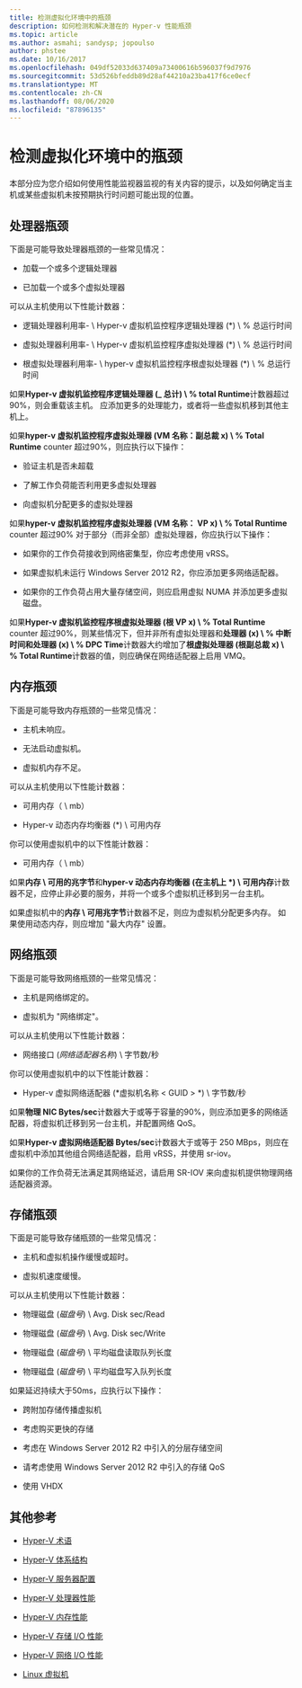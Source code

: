 ```yaml
---
title: 检测虚拟化环境中的瓶颈
description: 如何检测和解决潜在的 Hyper-v 性能瓶颈
ms.topic: article
ms.author: asmahi; sandysp; jopoulso
author: phstee
ms.date: 10/16/2017
ms.openlocfilehash: 049df52033d637409a73400616b596037f9d7976
ms.sourcegitcommit: 53d526bfeddb89d28af44210a23ba417f6ce0ecf
ms.translationtype: MT
ms.contentlocale: zh-CN
ms.lasthandoff: 08/06/2020
ms.locfileid: "87896135"
---
```

# <a name="detecting-bottlenecks-in-a-virtualized-environment"></a>检测虚拟化环境中的瓶颈

本部分应为您介绍如何使用性能监视器监视的有关内容的提示，以及如何确定当主机或某些虚拟机未按预期执行时问题可能出现的位置。

## <a name="processor-bottlenecks"></a>处理器瓶颈

下面是可能导致处理器瓶颈的一些常见情况：

-   加载一个或多个逻辑处理器

-   已加载一个或多个虚拟处理器

可以从主机使用以下性能计数器：

-   逻辑处理器利用率- \\ Hyper-v 虚拟机监控程序逻辑处理器 (\*) \\ % 总运行时间

-   虚拟处理器利用率- \\ Hyper-v 虚拟机监控程序虚拟处理器 (\*) \\ % 总运行时间

-   根虚拟处理器利用率- \\ hyper-v 虚拟机监控程序根虚拟处理器 (\*) \\ % 总运行时间

如果**Hyper-v 虚拟机监控程序逻辑处理器 (\_ 总计) \\ % total Runtime**计数器超过90%，则会重载该主机。 应添加更多的处理能力，或者将一些虚拟机移到其他主机上。

如果**hyper-v 虚拟机监控程序虚拟处理器 (VM 名称：副总裁 x) \\ % Total Runtime** counter 超过90%，则应执行以下操作：

-   验证主机是否未超载

-   了解工作负荷能否利用更多虚拟处理器

-   向虚拟机分配更多的虚拟处理器

如果**hyper-v 虚拟机监控程序虚拟处理器 (VM 名称： VP x) \\ % Total Runtime** counter 超过90% 对于部分（而非全部）虚拟处理器，你应执行以下操作：

-   如果你的工作负荷接收到网络密集型，你应考虑使用 vRSS。

-   如果虚拟机未运行 Windows Server 2012 R2，你应添加更多网络适配器。

-   如果你的工作负荷占用大量存储空间，则应启用虚拟 NUMA 并添加更多虚拟磁盘。

如果**Hyper-v 虚拟机监控程序根虚拟处理器 (根 VP x) \\ % Total Runtime** counter 超过90%，则某些情况下，但并非所有虚拟处理器和**处理器 (x) \\ % 中断时间和处理器 (x) \\ % DPC Time**计数器大约增加了**根虚拟处理器 (根副总裁 x) \\ % Total Runtime**计数器的值，则应确保在网络适配器上启用 VMQ。

## <a name="memory-bottlenecks"></a>内存瓶颈

下面是可能导致内存瓶颈的一些常见情况：

-   主机未响应。

-   无法启动虚拟机。

-   虚拟机内存不足。

可以从主机使用以下性能计数器：

-   可用内存（ \\ mb）

-   Hyper-v 动态内存均衡器 (\*) \\ 可用内存

你可以使用虚拟机中的以下性能计数器：

-   可用内存（ \\ mb）

如果**内存 \\ 可用的兆字节**和**hyper-v 动态内存均衡器 (在主机上 \*) \\ 可用内存**计数器不足，应停止非必要的服务，并将一个或多个虚拟机迁移到另一台主机。

如果虚拟机中的**内存 \\ 可用兆字节**计数器不足，则应为虚拟机分配更多内存。 如果使用动态内存，则应增加 "最大内存" 设置。

## <a name="network-bottlenecks"></a>网络瓶颈

下面是可能导致网络瓶颈的一些常见情况：

-   主机是网络绑定的。

-   虚拟机为 "网络绑定"。

可以从主机使用以下性能计数器：

-   网络接口 (*网络适配器名称*) \\ 字节数/秒

你可以使用虚拟机中的以下性能计数器：

-   Hyper-v 虚拟网络适配器 (*虚拟机名称 &lt; GUID &gt; *) \\ 字节数/秒

如果**物理 NIC Bytes/sec**计数器大于或等于容量的90%，则应添加更多的网络适配器，将虚拟机迁移到另一台主机，并配置网络 QoS。

如果**Hyper-v 虚拟网络适配器 Bytes/sec**计数器大于或等于 250 MBps，则应在虚拟机中添加其他组合网络适配器，启用 vRSS，并使用 sr-iov。

如果你的工作负荷无法满足其网络延迟，请启用 SR-IOV 来向虚拟机提供物理网络适配器资源。

## <a name="storage-bottlenecks"></a>存储瓶颈

下面是可能导致存储瓶颈的一些常见情况：

-   主机和虚拟机操作缓慢或超时。

-   虚拟机速度缓慢。

可以从主机使用以下性能计数器：

-   物理磁盘 (*磁盘号*) \\ Avg. Disk sec/Read

-   物理磁盘 (*磁盘号*) \\ Avg. Disk sec/Write

-   物理磁盘 (*磁盘号*) \\ 平均磁盘读取队列长度

-   物理磁盘 (*磁盘号*) \\ 平均磁盘写入队列长度

如果延迟持续大于50ms，应执行以下操作：

-   跨附加存储传播虚拟机

-   考虑购买更快的存储

-   考虑在 Windows Server 2012 R2 中引入的分层存储空间

-   请考虑使用 Windows Server 2012 R2 中引入的存储 QoS

-   使用 VHDX

## <a name="additional-references"></a>其他参考

-   [Hyper-V 术语](terminology.md)

-   [Hyper-V 体系结构](architecture.md)

-   [Hyper-V 服务器配置](configuration.md)

-   [Hyper-V 处理器性能](processor-performance.md)

-   [Hyper-V 内存性能](memory-performance.md)

-   [Hyper-V 存储 I/O 性能](storage-io-performance.md)

-   [Hyper-V 网络 I/O 性能](network-io-performance.md)

-   [Linux 虚拟机](linux-virtual-machine-considerations.md)
